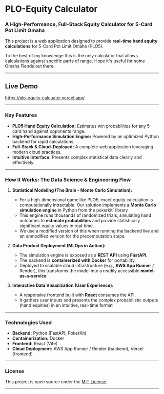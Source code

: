 # PLO-Equity Calculator

### A High-Performance, Full-Stack Equity Calculator for 5-Card Pot Limit Omaha

This project is a web application designed to provide **real-time hand equity calculations** for 5-Card Pot Limit Omaha (PLO5).

To the best of my knowledge this is the only calculator that allows calculations against specific parts of range. Hope it's useful for some Omaha Fiends out there.

---

## Live Demo

https://plo-equity-calcuator.vercel.app/

---

### Key Features

* **PLO5 Hand Equity Calculation:** Estimates win probabilities for any 5-card hand against opponents range.
* **High-Performance Simulation Engine:** Powered by an optimized Python backend for rapid calculations.
* **Full-Stack & Cloud-Deployed:** A complete web application leveraging modern cloud practices.
* **Intuitive Interface:** Presents complex statistical data clearly and effectively.

---

### How It Works: The Data Science & Engineering Flow

1.  **Statistical Modeling (The Brain - Monte Carlo Simulation):**
    * For a high-dimensional game like PLO5, exact equity calculation is computationally intractable. Our solution implements a **Monte Carlo simulation engine** in Python from the pokerkit` library
    * This engine runs thousands of randomized trials, simulating hand outcomes to **estimate probabilities** and provide statistically significant equity values in real-time.
    * We use a modified version of this when running the backend live and an unmodified version for the precomputation steps.

2.  **Data Product Deployment (MLOps in Action):**
    * The simulation engine is exposed as a **REST API** using **FastAPI**.
    * The backend is **containerized with Docker** for portability.
    * Deployed to scalable cloud infrastructure (e.g., **AWS App Runner** / Render), this transforms the  model into a readily accessible **model-as-a-service**

3.  **Interactive Data Visualization (User Experience):**
    * A responsive frontend built with **React** consumes the API.
    * It gathers user inputs and presents the complex probabilistic outputs (hand equities) in an intuitive, real-time format

---

### Technologies Used

* **Backend:** Python (FastAPI, PokerKit)
* **Containerization:** Docker
* **Frontend:** React (Vite)
* **Cloud Deployment:** AWS App Runner / Render (backend), Vercel (frontend)

---

### License

This project is open source under the [MIT License](LICENSE.md).

---
